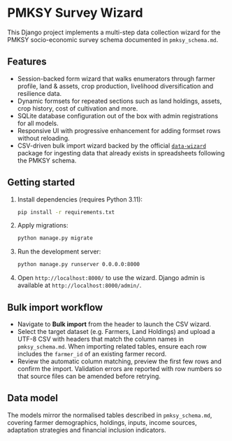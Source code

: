 # PMKSY Survey Wizard

This Django project implements a multi-step data collection wizard for the PMKSY socio-economic survey schema documented in `pmksy_schema.md`.

## Features
- Session-backed form wizard that walks enumerators through farmer profile, land & assets, crop production, livelihood diversification and resilience data.
- Dynamic formsets for repeated sections such as land holdings, assets, crop history, cost of cultivation and more.
- SQLite database configuration out of the box with admin registrations for all models.
- Responsive UI with progressive enhancement for adding formset rows without reloading.
- CSV-driven bulk import wizard backed by the official [`data-wizard`](https://pypi.org/project/data-wizard/) package for ingesting data that already exists in spreadsheets following the PMKSY schema.

## Getting started
1. Install dependencies (requires Python 3.11):
   ```bash
   pip install -r requirements.txt
   ```
2. Apply migrations:
   ```bash
   python manage.py migrate
   ```
3. Run the development server:
   ```bash
   python manage.py runserver 0.0.0.0:8000
   ```
4. Open `http://localhost:8000/` to use the wizard. Django admin is available at `http://localhost:8000/admin/`.

## Bulk import workflow
- Navigate to **Bulk import** from the header to launch the CSV wizard.
- Select the target dataset (e.g. Farmers, Land Holdings) and upload a UTF-8 CSV with headers that match the
  column names in `pmksy_schema.md`. When importing related tables, ensure each row includes the `farmer_id` of an existing
  farmer record.
- Review the automatic column matching, preview the first few rows and confirm the import. Validation errors are reported
  with row numbers so that source files can be amended before retrying.

## Data model
The models mirror the normalised tables described in `pmksy_schema.md`, covering farmer demographics, holdings, inputs, income sources, adaptation strategies and financial inclusion indicators.

